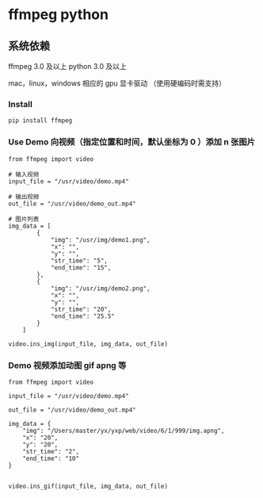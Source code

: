 # ffmpeg python

## 系统依赖
ffmpeg 3.0 及以上
python 3.0 及以上

mac，linux，windows 相应的 gpu 显卡驱动 （使用硬编码时需支持）

### Install
```shell
pip install ffmpeg
```

### Use Demo 向视频（指定位置和时间，默认坐标为 0 ）添加 n 张图片
```shell
from ffmpeg import video

# 输入视频
input_file = "/usr/video/demo.mp4"

# 输出视频
out_file = "/usr/video/demo_out.mp4"

# 图片列表
img_data = [
        {
            "img": "/usr/img/demo1.png",
            "x": "",
            "y": "",
            "str_time": "5",
            "end_time": "15",
        },
        {
            "img": "/usr/img/demo2.png",
            "x": "",
            "y": "",
            "str_time": "20",
            "end_time": "25.5"
        }
    ]

video.ins_img(input_file, img_data, out_file)
```

### Demo 视频添加动图 gif apng 等

```shell
from ffmpeg import video

input_file = "/usr/video/demo.mp4"

out_file = "/usr/video/demo_out.mp4"

img_data = {
    "img": "/Users/master/yx/yxp/web/video/6/1/999/img.apng",
    "x": "20",
    "y": "20",
    "str_time": "2",
    "end_time": "10"
}


video.ins_gif(input_file, img_data, out_file)
```

